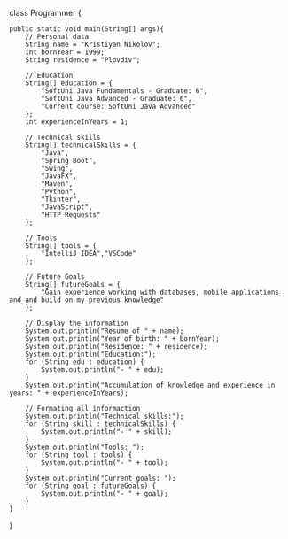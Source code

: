 class Programmer {

    public static void main(String[] args){
        // Personal data
        String name = "Kristiyan Nikolov";
        int bornYear = 1999;
        String residence = "Plovdiv";

        // Education
        String[] education = {
            "SoftUni Java Fundamentals - Graduate: 6",
            "SoftUni Java Advanced - Graduate: 6",
            "Current course: SoftUni Java Advanced"
        };
        int experienceInYears = 1;

        // Technical skills
        String[] technicalSkills = {
            "Java",
            "Spring Boot",
            "Swing",
            "JavaFX",
            "Maven",
            "Python",
            "Tkinter",
            "JavaScript",
            "HTTP Requests"
        };

        // Tools
        String[] tools = {
            "IntelliJ IDEA","VSCode"
        };

        // Future Goals
        String[] futureGoals = {
            "Gain experience working with databases, mobile applications and and build on my previous knowledge"
        };

        // Display the information
        System.out.println("Resume of " + name);
        System.out.println("Year of birth: " + bornYear);
        System.out.println("Residence: " + residence);
        System.out.println("Education:");
        for (String edu : education) {
            System.out.println("- " + edu);
        }
        System.out.println("Accumulation of knowledge and experience in years: " + experienceInYears);

        // Formating all informaction
        System.out.println("Technical skills:");
        for (String skill : technicalSkills) {
            System.out.println("- " + skill);
        }
        System.out.println("Tools: ");
        for (String tool : tools) {
            System.out.println("- " + tool);
        }
        System.out.println("Current goals: ");
        for (String goal : futureGoals) {
            System.out.println("- " + goal);
        }
    }
}
